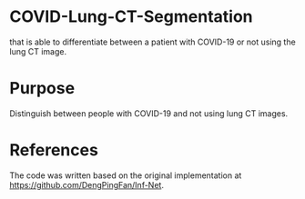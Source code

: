 

# COVID-Lung-CT-Segmentation
 that is able to differentiate  between a patient with COVID-19 or not using the lung CT image.

# Purpose
Distinguish between people with COVID-19 and not using lung CT images. 

# References
The code was written based on the original implementation at https://github.com/DengPingFan/Inf-Net.
